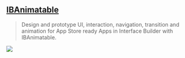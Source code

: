 [IBAnimatable](https://github.com/JakeLin/IBAnimatable)
--
> Design and prototype UI, interaction, navigation, transition and animation for App Store ready Apps in Interface Builder with IBAnimatable.

![](https://camo.githubusercontent.com/9be4ebe9eb7e00fce51802cbc6642cafe8c48ac8/68747470733a2f2f6431337961637572716a676172612e636c6f756466726f6e742e6e65742f75736572732f3333323335382f73637265656e73686f74732f323435333933332f6962616e696d617461626c652e676966)
